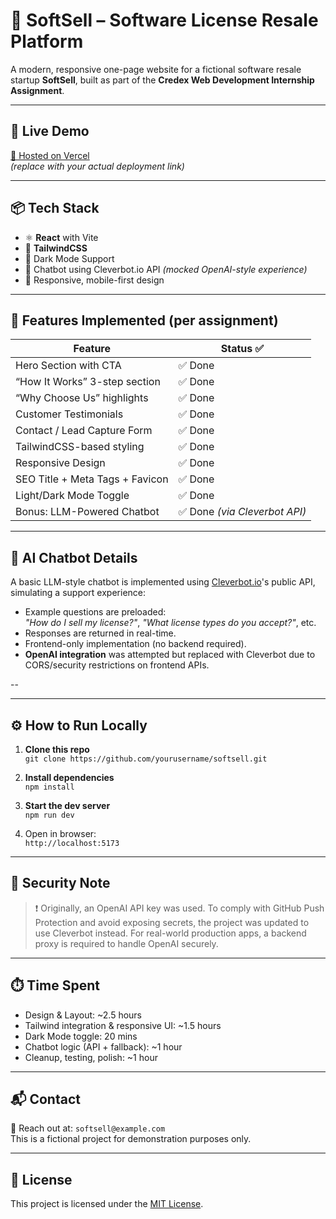 # 🧾 SoftSell – Software License Resale Platform

A modern, responsive one-page website for a fictional software resale startup **SoftSell**, built as part of the **Credex Web Development Internship Assignment**.

---

## 🚀 Live Demo
[🔗 Hosted on Vercel](https://your-deployed-url.vercel.app)  
*(replace with your actual deployment link)*

---

## 📦 Tech Stack

- ⚛️ **React** with Vite
- 🎨 **TailwindCSS**
- 🌙 Dark Mode Support
- 💬 Chatbot using Cleverbot.io API *(mocked OpenAI-style experience)*
- 🔧 Responsive, mobile-first design

---

## 🧩 Features Implemented (per assignment)

| Feature                             | Status ✅ |
|-------------------------------------|----------|
| Hero Section with CTA               | ✅ Done  |
| “How It Works” 3-step section       | ✅ Done  |
| “Why Choose Us” highlights          | ✅ Done  |
| Customer Testimonials               | ✅ Done  |
| Contact / Lead Capture Form         | ✅ Done  |
| TailwindCSS-based styling           | ✅ Done  |
| Responsive Design                   | ✅ Done  |
| SEO Title + Meta Tags + Favicon     | ✅ Done  |
| Light/Dark Mode Toggle              | ✅ Done  |
| Bonus: LLM-Powered Chatbot          | ✅ Done  *(via Cleverbot API)* |

---

## 🧠 AI Chatbot Details

A basic LLM-style chatbot is implemented using [Cleverbot.io](https://cleverbot.io)'s public API, simulating a support experience:

- Example questions are preloaded:  
  _"How do I sell my license?"_, _"What license types do you accept?"_, etc.
- Responses are returned in real-time.
- Frontend-only implementation (no backend required).
- **OpenAI integration** was attempted but replaced with Cleverbot due to CORS/security restrictions on frontend APIs.

--


---

## ⚙️ How to Run Locally

1. **Clone this repo**  
   `git clone https://github.com/yourusername/softsell.git`

2. **Install dependencies**  
   `npm install`

3. **Start the dev server**  
   `npm run dev`

4. Open in browser:  
   `http://localhost:5173`

---

## 🔐 Security Note

> ❗️ Originally, an OpenAI API key was used. To comply with GitHub Push Protection and avoid exposing secrets, the project was updated to use Cleverbot instead. For real-world production apps, a backend proxy is required to handle OpenAI securely.

---

## ⏱️ Time Spent

- Design & Layout: ~2.5 hours  
- Tailwind integration & responsive UI: ~1.5 hours  
- Dark Mode toggle: 20 mins  
- Chatbot logic (API + fallback): ~1 hour  
- Cleanup, testing, polish: ~1 hour  

---

## 📬 Contact

📧 Reach out at: `softsell@example.com`  
This is a fictional project for demonstration purposes only.

---

## 📝 License

This project is licensed under the [MIT License](LICENSE).


